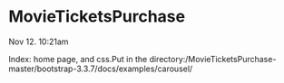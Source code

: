 # MovieTicketsPurchase
Nov 12. 10:21am

Index: home page, and css.Put in the directory:/MovieTicketsPurchase-master/bootstrap-3.3.7/docs/examples/carousel/
